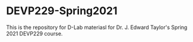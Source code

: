 # DEVP229-Spring2021

This is the repository for D-Lab materiasl for Dr. J. Edward Taylor's Spring 2021 DEVP229 course. 

